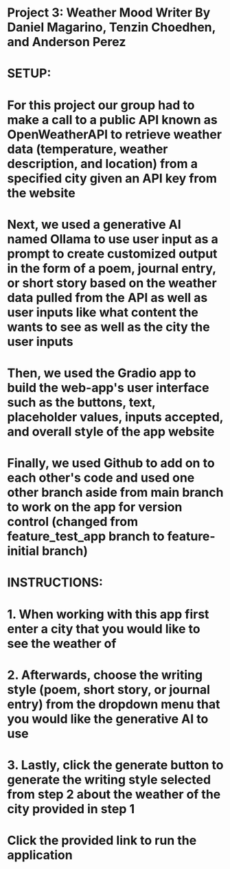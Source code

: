 # Project 3: Weather Mood Writer By Daniel Magarino, Tenzin Choedhen, and Anderson Perez

# SETUP:

# For this project our group had to make a call to a public API known as OpenWeatherAPI to retrieve weather data (temperature, weather description, and location) from a specified city given an API key from the website
# Next, we used a generative AI named Ollama to use user input as a prompt to create customized output in the form of a poem, journal entry, or short story based on the weather data pulled from the API as well as user inputs like what content the wants to see as well as the city the user inputs
# Then, we used the Gradio app to build the web-app's user interface such as the buttons, text, placeholder values, inputs accepted, and overall style of the app website
# Finally, we used Github to add on to each other's code and used one other branch aside from main branch to work on the app for version control (changed from feature_test_app branch to feature-initial branch)

# INSTRUCTIONS:

# 1. When working with this app first enter a city that you would like to see the weather of
# 2. Afterwards, choose the writing style (poem, short story, or journal entry) from the dropdown menu that you would like the generative AI to use
# 3. Lastly, click the generate button to generate the writing style selected from step 2 about the weather of the city provided in step 1

# Click the provided link to run the application
